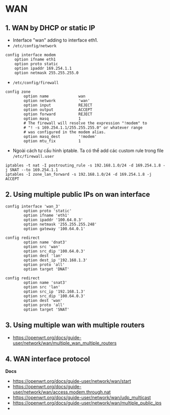 # WAN
## 1. WAN by DHCP or static IP
- Interface "wan" adding to interface eth1.
- `/etc/config/network` 
```
config interface modem
	option ifname eth1
	option proto static
	option ipaddr 169.254.1.1
	option netmask 255.255.255.0
```
- `/etc/config/firewall`
```
config zone
        option name             wan
        option network          'wan'
        option input            REJECT
        option output           ACCEPT 
        option forward          REJECT
        option masq             1
        # The firewall will resolve the expression "!modem" to 
        # "! -s 169.254.1.1/255.255.255.0" or whatever range 
        # was configured in the modem alias.
        option masq_dest        '!modem'
        option mtu_fix          1
```
- Ngoài cách tự cấu hình iptable. Ta có thể add các custom rule trong file `/etc/firewall.user`

```
iptables -t nat -I postrouting_rule -s 192.168.1.0/24 -d 169.254.1.8 -j SNAT --to 169.254.1.1
iptables -I zone_lan_forward -s 192.168.1.0/24 -d 169.254.1.8 -j ACCEPT
```

## 2. Using multiple public IPs on wan interface
```
config interface 'wan_3'
        option proto 'static'
        option ifname 'eth1'
        option ipaddr '100.64.0.3'
        option netmask '255.255.255.248'
        option gateway '100.64.0.1'
```

```
config redirect
        option name 'dnat3'
        option src 'wan'
        option src_dip '100.64.0.3'
        option dest 'lan'
        option dest_ip '192.168.1.3'
        option proto 'all'
        option target 'DNAT'
 
config redirect
        option name 'snat3'
        option src 'lan'
        option src_ip '192.168.1.3'
        option src_dip '100.64.0.3'
        option dest 'wan'
        option proto 'all'
        option target 'SNAT'
```

## 3. Using multiple wan with multiple routers
- https://openwrt.org/docs/guide-user/network/wan/multiple_wan_multiple_routers

## 4. WAN interface protocol

__Docs__
- https://openwrt.org/docs/guide-user/network/wan/start
- https://openwrt.org/docs/guide-user/network/wan/access.modem.through.nat
- https://openwrt.org/docs/guide-user/network/wan/udp_multicast
- https://openwrt.org/docs/guide-user/network/wan/multiple_public_ips
- 